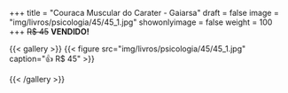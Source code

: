 +++
title = "Couraca Muscular do Carater - Gaiarsa"
draft = false
image = "img/livros/psicologia/45/45_1.jpg"
showonlyimage = false
weight = 100
+++
<span class="sold">~~R$ 45~~</span> **VENDIDO!**

<!--more-->

{{< gallery >}}
{{< figure src="img/livros/psicologia/45/45_1.jpg" caption="👍 R$ 45" >}}

{{< /gallery >}}

